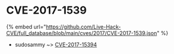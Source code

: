 # CVE-2017-1539
{% embed url="https://github.com/Live-Hack-CVE/full_database/blob/main/cves/2017/CVE-2017-1539.json" %}

* sudosammy ~> [CVE-2017-15394](https://www.alice-snow.ru/2017/database/cve-2017-1539/cve-2017-15394-sudosammy)